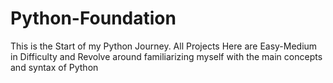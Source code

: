 # Python-Foundation
This is the Start of my Python Journey. All Projects Here are Easy-Medium in Difficulty and Revolve around familiarizing myself with the main concepts and syntax of Python
